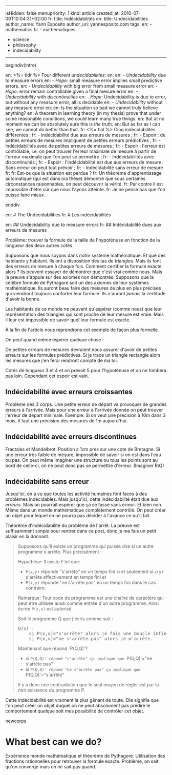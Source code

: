 -----
isHidden:       false
menupriority:   1
kind:           article
created_at:     2010-07-09T10:04:31+02:00
fr: title: Indécidabilités
en: title: Undecidabilities
author_name: Yann Esposito
author_uri: yannesposito.com
tags:
en:   - mathematics
fr:   - mathématiques
  - science
  - philosophy
  - indecidability
-----

begindiv(intro)

en: <%= tldr %> Four different _undecidabilities_:
en: 
en: - _Undecidability_ due to measure errors 
en: - _Hope_: small measure error implies small predictive errors.
en: - _Undecidability_ with big error from small measure error
en: - _Hope_: error remain controllable given a final mesure error
en: - _Undecidability_ with _discontinuities_
en: - _Hope_: Undecidability is due to error, but without any measure error, all is decidable
en: - _Undecidability_ without any measure error
en: 
en: Is the situation so bad we cannot truly believe anything?
en: A theorem in learning theory (in my thesis) prove that under some reasonable conditions, we could learn many true things. 
en: But at no moment we can be absolutely sure this is _the_ truth.
en: But as far as I can see, we cannot do better than that.
fr: <%= tlal %> Cinq indécidabilités différentes :
fr: - Indécidabilité due aux erreurs de mesures ;
fr: - Espoir : de petites erreurs de mesures impliquent de petites erreurs prédictives ;
fr: - Indécidabilités avec de petites erreurs de mesures ;
fr: - Espoir : l'erreur est contrôlable, i.e. on peut trouver l'erreur maximale de mesure à partir de l'erreur maximale que l'on peut se permettre ;
fr: - Indécidabilités avec discontinuités ;
fr: - Espoir : l'indécidabilité est due aux erreurs de mesure. Sans erreur on peut tout prévoir ;
fr: - Indécidabilité sans erreur de mesure
fr: 
fr: Est-ce que la situation est perdue ?
fr: Un théorème d'apprentissage automatique (qui est dans ma thèse) démontre que sous certaines circonstances raisonnables, on peut découvrir la vérité. 
fr: Par contre il est impossible d'être sûr que nous l'ayons atteinte.
fr: Je ne pense pas que l'on puisse faire mieux.


enddiv

en: # The Undecidabilities
fr: # Les indécidabilités

en: ## Undecidability due to measure errors
fr: ## Indécidabilité dues aux erreurs de mesures

Problème: trouver la formule de la taille de l'hypoténuse en fonction
de la longueur des deux autres cotés.

Supposons que nous soyons dans _notre_ système mathématique.
Et que des habitants y habitent.
Ils ont a disposition des tas de triangles.
Mais ils font des erreurs de mesure à chaque fois.
Comment certifier la formule exacte alors ?
Ils peuvent essayer de démontrer que c'est vrai comme nous.
Mais la preuve s'appuie sur des axiomes non démontrés.
Supposons que la célèbre formule de Pythagore soit un des axiomes de leur systèmes mathématique.
Ils auront beau faire des mesures de plus en plus précises qui viendront toujours conforter leur formule.
Ils n'auront _jamais_ la certitude d'avoir la bonne.

Les habitants de ce monde ne peuvent qu'espérer (comme nous)
que leur représentation des triangles qui sont proche de leur mesure est vraie. 
Mais il leur est impossible de savoir quel leur formule est exacte.

À la fin de l'article nous reprendrons cet exemple de façon plus formelle.

On peut quand même espérer quelque chose :

De petites erreurs de mesures devraient nous assurer d'avoir de petites erreurs sur les formules prédictives.
Si je trace un triangle rectangle alors les mesures que j'en ferai rendront compte de ma loi.

Cotés de longueur 3 et 4 et on prévoit 5 pour l'hypoténuse et on ne tombera pas loin.
Cependant cet espoir est vain.

## Indécidabilité avec erreurs croissantes

Problème des 3 corps. 
Une petite erreur de départ va provoquer de grandes erreurs à l'arrivée.
Mais pour une erreur à l'arrivée donnée on peut trouver l'erreur de depart minimale. 
Exemple: Si on veut une precision à 10m dans 3 mois, il faut une précision des mesures de 1m aujourd'hui.

## Indécidabilité avec erreurs discontinues

Fractales et Mandelbrot. 
Position à 1cm près sur une cote de Bretagne.
Si une erreur très faible de mesure, impossible de savoir si on est dans l'eau ou pas.
On peut même imaginer une structure ou *tous* les points sont au bord de celle-ci, on ne peut donc pas se permettre d'erreur. (Imaginer R\Q)

## Indécidabilité sans erreur

Jusqu'ici, on a vu que toutes les activité humaines font faces à des problèmes indécidables.
Mais jusqu'ici, cette indécidabilité était due aux *erreurs*.
Mais on pourrait espérer que ça se fasse sans erreur.
Et bien non.
Même dans un monde mathématique complètement contrôlé.
On peut créer un objet pour lequel on ne pourra pas décider à l'avance ce qu'il fait.

Théorème d'indécidabilité du problème de l'arrêt. La preuve est suffisamment simple pour rentrer dans ce post, donc je me fais un petit plaisir en la donnant.

> Supposons qu'il existe un programme qui puisse dire si un autre programme s'arrête. Plus précisément :
> 
> Hypothèse: Il existe `P` tel que: 
>
> * `P(x,y)` réponde "s'arrête" en un temps fini si et seulement si `x(y)` s'arrête effectivement en temps fini et 
> * `P(x,y)` réponde "ne s'arrête pas" en un temps fini dans le cas contraire.
>
> Remarque: Tout code de programme est une chaîne de caractère qui peut être utilisée aussi comme entrée d'un autre programme. 
Ainsi écrire `P(x,x)` est autorisé.
> 
> Soit le programme Q que j'écris comme suit :
> <pre class="twilight">
> Q(x) :
>     si P(x,x)="s'arrête" alors je fais une boucle infinie.
>     si P(x,x)="ne s'arrête pas" alors je m'arrête.
> </pre>
> 
> Maintenant que répond `P(Q,Q)'?
>
> * si `P(Q,Q)' répond "s'arrête" ça implique que `P(Q,Q)'="ne s'arrête pas"
> * si `P(Q,Q)' répond "ne s'arrête pas" ça implique que `P(Q,Q)'="s'arrête"
> 
> Il y a donc une contradiction que le seul moyen de régler est par la non existence du programme P.

Cette indécidabilité est vraiment la plus gênant de toute. Elle signifie que l'on peut créer un objet duquel on ne peut absolument pas prédire le comportement quelque soit mes possibilité de contrôler cet objet.

newcorps

# What best can we do?

Expérience monde mathématique et théorème de Pythagore.
Utilisation des fractions rationnelles pour retrouver la formule exacte.
Problème, on sait qu'on converge mais on ne sait pas quand.

